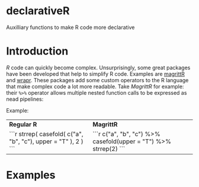 # declarativeR
Auxilliary functions to make R code more declarative 

# Introduction
*R* code can quickly become complex. Unsurprisingly, some great packages have been developed that help to simplify R code. Examples are [magrittR](https://cran.r-project.org/web/packages/magrittr/vignettes/magrittr.html) and  [wrapr](https://github.com/WinVector/wrapr). These packages add some custom operators to the R language that make complex code a lot more readable. Take *MagrittR* for example: their `%>%` operator allows multiple nested function calls to be expressed as nead pipelines: 

Example:
<table>
<tr>
    <td><b>Regular R</b></td>
    <td><b>MagrittR</b></td>
</tr>
<tr>
<td>
```r 
        strrep(  
            casefold( 
                c("a", "b", "c"),   
                    upper = "T"  
            ), 2  
        ) 
```
</td>      
<td> 
```r
    c("a", "b", "c") %>%  
    casefold(upper = "T") %>%  
    strrep(2)
```
    </td> 
</tr>
</table> 

 
# Examples


